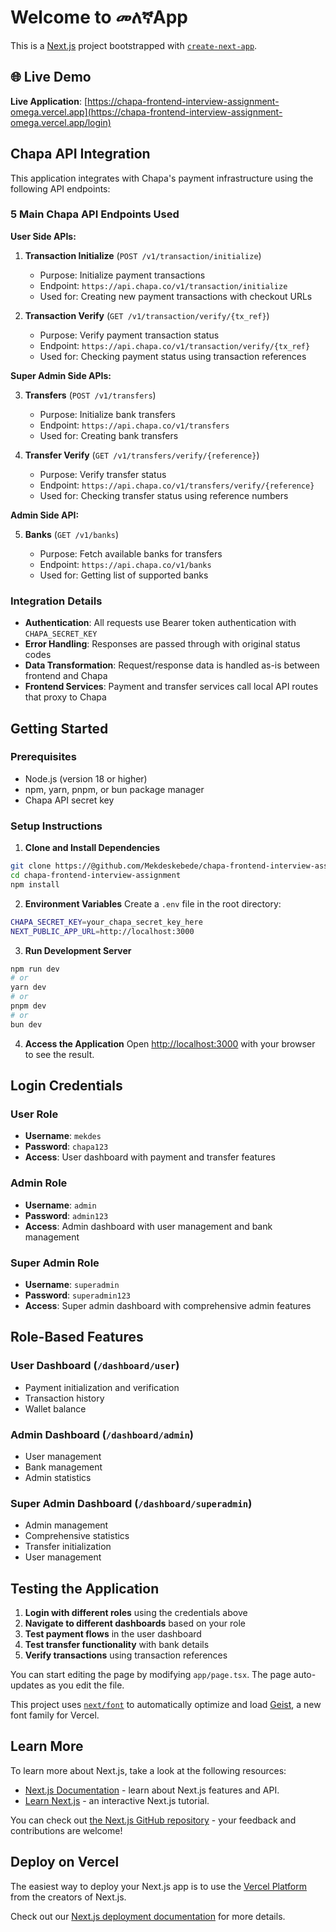# Welcome to መለኛApp

This is a [Next.js](https://nextjs.org) project bootstrapped with [`create-next-app`](https://nextjs.org/docs/app/api-reference/cli/create-next-app).

## 🌐 Live Demo

**Live Application**: [https://chapa-frontend-interview-assignment-omega.vercel.app](https://chapa-frontend-interview-assignment-omega.vercel.app/login)


## Chapa API Integration

This application integrates with Chapa's payment infrastructure using the following API endpoints:

### 5 Main Chapa API Endpoints Used

**User Side APIs:**

1. **Transaction Initialize** (`POST /v1/transaction/initialize`)

   - Purpose: Initialize payment transactions
   - Endpoint: `https://api.chapa.co/v1/transaction/initialize`
   - Used for: Creating new payment transactions with checkout URLs

2. **Transaction Verify** (`GET /v1/transaction/verify/{tx_ref}`)
   - Purpose: Verify payment transaction status
   - Endpoint: `https://api.chapa.co/v1/transaction/verify/{tx_ref}`
   - Used for: Checking payment status using transaction references

**Super Admin Side APIs:**

3. **Transfers** (`POST /v1/transfers`)

   - Purpose: Initialize bank transfers
   - Endpoint: `https://api.chapa.co/v1/transfers`
   - Used for: Creating bank transfers

4. **Transfer Verify** (`GET /v1/transfers/verify/{reference}`)
   - Purpose: Verify transfer status
   - Endpoint: `https://api.chapa.co/v1/transfers/verify/{reference}`
   - Used for: Checking transfer status using reference numbers

**Admin Side API:**

5. **Banks** (`GET /v1/banks`)

   - Purpose: Fetch available banks for transfers
   - Endpoint: `https://api.chapa.co/v1/banks`
   - Used for: Getting list of supported banks

### Integration Details

- **Authentication**: All requests use Bearer token authentication with `CHAPA_SECRET_KEY`
- **Error Handling**: Responses are passed through with original status codes
- **Data Transformation**: Request/response data is handled as-is between frontend and Chapa
- **Frontend Services**: Payment and transfer services call local API routes that proxy to Chapa

## Getting Started

### Prerequisites

- Node.js (version 18 or higher)
- npm, yarn, pnpm, or bun package manager
- Chapa API secret key

### Setup Instructions

1. **Clone and Install Dependencies**

```bash
git clone https://@github.com/Mekdeskebede/chapa-frontend-interview-assignment.git
cd chapa-frontend-interview-assignment
npm install
```

2. **Environment Variables**
   Create a `.env` file in the root directory:

```bash
CHAPA_SECRET_KEY=your_chapa_secret_key_here
NEXT_PUBLIC_APP_URL=http://localhost:3000
```

3. **Run Development Server**

```bash
npm run dev
# or
yarn dev
# or
pnpm dev
# or
bun dev
```

4. **Access the Application**
   Open [http://localhost:3000](http://localhost:3000) with your browser to see the result.

## Login Credentials

### User Role

- **Username**: `mekdes`
- **Password**: `chapa123`
- **Access**: User dashboard with payment and transfer features

### Admin Role

- **Username**: `admin`
- **Password**: `admin123`
- **Access**: Admin dashboard with user management and bank management

### Super Admin Role

- **Username**: `superadmin`
- **Password**: `superadmin123`
- **Access**: Super admin dashboard with comprehensive admin features

## Role-Based Features

### User Dashboard (`/dashboard/user`)

- Payment initialization and verification
- Transaction history
- Wallet balance

### Admin Dashboard (`/dashboard/admin`)

- User management
- Bank management
- Admin statistics

### Super Admin Dashboard (`/dashboard/superadmin`)

- Admin management
- Comprehensive statistics
- Transfer initialization
- User management

## Testing the Application

1. **Login with different roles** using the credentials above
2. **Navigate to different dashboards** based on your role
3. **Test payment flows** in the user dashboard
4. **Test transfer functionality** with bank details
5. **Verify transactions** using transaction references

You can start editing the page by modifying `app/page.tsx`. The page auto-updates as you edit the file.

This project uses [`next/font`](https://nextjs.org/docs/app/building-your-application/optimizing/fonts) to automatically optimize and load [Geist](https://vercel.com/font), a new font family for Vercel.

## Learn More

To learn more about Next.js, take a look at the following resources:

- [Next.js Documentation](https://nextjs.org/docs) - learn about Next.js features and API.
- [Learn Next.js](https://nextjs.org/learn) - an interactive Next.js tutorial.

You can check out [the Next.js GitHub repository](https://github.com/vercel/next.js) - your feedback and contributions are welcome!

## Deploy on Vercel

The easiest way to deploy your Next.js app is to use the [Vercel Platform](https://vercel.com/new?utm_medium=default-template&filter=next.js&utm_source=create-next-app&utm_campaign=create-next-app-readme) from the creators of Next.js.

Check out our [Next.js deployment documentation](https://nextjs.org/docs/app/building-your-application/deploying) for more details.
